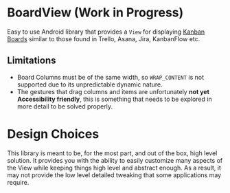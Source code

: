 # BoardView (Work in Progress)

Easy to use Android library that provides a `View` for displaying 
[Kanban Boards](https://en.wikipedia.org/wiki/Kanban_board) 
similar to those found in Trello, Asana, Jira, KanbanFlow etc.

## Limitations

* Board Columns must be of the same width, so `WRAP_CONTENT` is not supported due to its
   unpredictable dynamic nature.
* The gestures that drag columns and items are unfortunately **not yet Accessibility friendly**, 
  this is something that needs to be explored in more detail to be solved properly.
  
# Design Choices

This library is meant to be, for the most part, and out of the box, high level solution.
It provides you with the ability to easily customize many aspects of the View while keeping things
high level and abstract enough. As a result, it may not provide the low level detailed tweaking that
some applications may require.